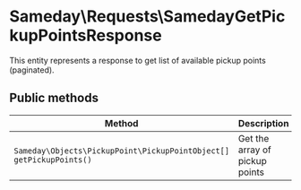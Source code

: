 # Sameday\Requests\SamedayGetPickupPointsResponse

This entity represents a response to get list of available pickup points (paginated).

## Public methods

| Method | Description |
| ------------- | ------------- |
| `Sameday\Objects\PickupPoint\PickupPointObject[] getPickupPoints()` | Get the array of pickup points |
